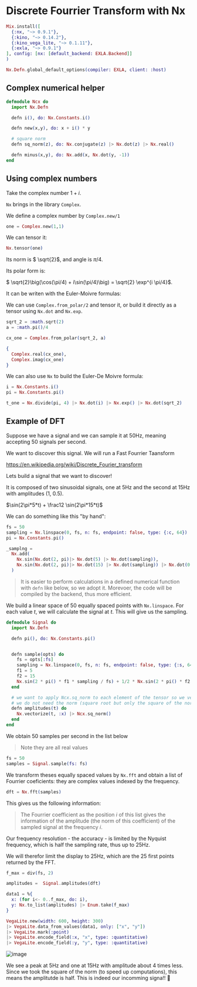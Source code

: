 # Discrete Fourrier Transform with Nx

```elixir
Mix.install([
  {:nx, "~> 0.9.1"},
  {:kino, "~> 0.14.2"},
  {:kino_vega_lite, "~> 0.1.11"},
  {:exla, "~> 0.9.1"}
], config: [nx: [default_backend: EXLA.Backend]]
)

Nx.Defn.global_default_options(compiler: EXLA, client: :host)
```

## Complex numerical helper

```elixir
defmodule Ncx do
  import Nx.Defn

  defn i(), do: Nx.Constants.i()

  defn new(x,y), do: x + i() * y

  # square norm
  defn sq_norm(z), do: Nx.conjugate(z) |> Nx.dot(z) |> Nx.real()

  defn minus(x,y), do: Nx.add(x, Nx.dot(y, -1))
end
```

## Using complex numbers

Take the complex number $1+i$.

`Nx` brings in the library `Complex`.

We define a complex number by `Complex.new/1`

```elixir
one = Complex.new(1,1)
```

We can tensor it:

```elixir
Nx.tensor(one)
```

Its norm is $ \sqrt{2}$, and angle is $\pi/4$.

Its polar form is:

$ \sqrt{2}\big(\cos(\pi/4) + i\sin(\pi/4)\big) = \sqrt{2} \exp^{i \pi/4}$.

It can be writen with the Euler-Moivre formulas:

We can use `Complex.from_polar/2` and tensor it, or build it directly as a tensor using `Nx.dot` and `Nx.exp`.

```elixir
sqrt_2 = :math.sqrt(2)
a = :math.pi()/4

cx_one = Complex.from_polar(sqrt_2, a)
```

```elixir
{
  Complex.real(cx_one),
  Complex.imag(cx_one)
}
```

We can also use `Nx` to build the Euler-De Moivre formula:

```elixir
i = Nx.Constants.i()
pi = Nx.Constants.pi()

t_one = Nx.divide(pi, 4) |> Nx.dot(i) |> Nx.exp() |> Nx.dot(sqrt_2)
```

## Example of DFT

Suppose we have a signal and we can sample it at 50Hz, meaning accepting 50 signals per second.

We want to discover this signal. We will run a Fast Fourrier Taansform

<https://en.wikipedia.org/wiki/Discrete_Fourier_transform>

<!-- livebook:{"break_markdown":true} -->

Lets build a signal that we want to discover!

It is composed of two sinusoidal signals, one at 5Hz and the second at 15Hz with amplitudes (1, 0.5).

$\sin(2\pi*5*t) + \frac12 \sin(2\pi*15*t)$

We can do something like this "by hand":

```elixir
fs = 50
sampling = Nx.linspace(0, fs, n: fs, endpoint: false, type: {:c, 64})
pi = Nx.Constants.pi()

_samplng =
  Nx.add(
    Nx.sin(Nx.dot(2, pi)|> Nx.dot(5) |> Nx.dot(sampling)),
    Nx.sin(Nx.dot(2, pi)|> Nx.dot(15) |> Nx.dot(sampling)) |> Nx.dot(0.5)
  )
```

> It is easier to perform calculations in a defined numerical function with `defn` like below, so we adopt it. Morevoer, the code will be compiled by the backend, thus more efficient.

We build a linear space of 50 equally spaced points with `Nx.linspace`. For each value $t$, we will calculate the signal at $t$. This will give us the sampling.

```elixir
defmodule Signal do
  import Nx.Defn

  defn pi(), do: Nx.Constants.pi()


  defn sample(opts) do
    fs = opts[:fs]
    sampling = Nx.linspace(0, fs, n: fs, endpoint: false, type: {:s, 64})
    f1 = 5
    f2 = 15
    Nx.sin(2 * pi() * f1 * sampling / fs) + 1/2 * Nx.sin(2 * pi() * f2 * sampling/ fs)
  end

  # we want to apply Ncx.sq_norm to each element of the tensor so we vectorize it
  # we do not need the norm (square root but only the square of the norm
  defn amplitudes(t) do
    Nx.vectorize(t, :x) |> Ncx.sq_norm()
  end
end
```

We obtain 50 samples per second in the list below

> Note they are all real values

```elixir
fs = 50
samples = Signal.sample(fs: fs)
```

We transform theses equally spaced values by `Nx.fft` and obtain a list of Fourrier coeficients: they are complex values indexed by the frequency.

```elixir
dft = Nx.fft(samples)
```

This gives us the following information:

> The Fourrier coefficient as the position $i$ of this list gives the information of the amplitude (the norm of this coefficient) of the sampled signal at the frequency $i$.

Our frequency resolution - the accuracy - is limited by the Nyquist frequency, which is half the sampling rate, thus up to 25Hz.

We will therefor limit the display to 25Hz, which are the 25 first points returned by the FFT.

```elixir
f_max = div(fs, 2)

amplitudes =  Signal.amplitudes(dft)

data1 = %{
  x: (for i<- 0..f_max, do: i),
  y: Nx.to_list(amplitudes) |> Enum.take(f_max)
}
```

```elixir
VegaLite.new(width: 600, height: 300)
|> VegaLite.data_from_values(data1, only: ["x", "y"])
|> VegaLite.mark(:point)
|> VegaLite.encode_field(:x, "x", type: :quantitative)
|> VegaLite.encode_field(:y, "y", type: :quantitative)
```

![image](https://github.com/user-attachments/assets/6dc625c1-718c-462f-90fb-976eee0d5a16)


We see a peak at 5Hz and one at 15Hz with amplitude about 4 times less. Since we took the square of the norm (to speed up computations), this means the amplitutde is half. This is indeed our incomming signa!! 🎉

